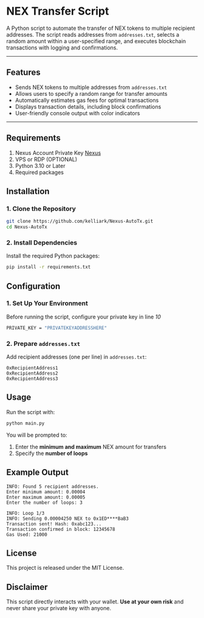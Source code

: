 # NEX Transfer Script  

A Python script to automate the transfer of NEX tokens to multiple recipient addresses. The script reads addresses from `addresses.txt`, selects a random amount within a user-specified range, and executes blockchain transactions with logging and confirmations.

---

## Features

- Sends NEX tokens to multiple addresses from `addresses.txt`  
- Allows users to specify a random range for transfer amounts  
- Automatically estimates gas fees for optimal transactions  
- Displays transaction details, including block confirmations 
- User-friendly console output with color indicators   

---

## Requirements
1. Nexus Account Private Key [Nexus](https://app.nexus.xyz/)
2. VPS or RDP (OPTIONAL)
3. Python 3.10 or Later
4. Required packages

## Installation  

### 1. Clone the Repository  
```bash
git clone https://github.com/kelliark/Nexus-AutoTx.git
cd Nexus-AutoTx
```

### 2. Install Dependencies  
Install the required Python packages:  
```bash
pip install -r requirements.txt
```

## Configuration  

### **1. Set Up Your Environment**  
Before running the script, configure your private key in line *10*

```bash
PRIVATE_KEY = "PRIVATEKEYADDRESSHERE"
```

### **2. Prepare `addresses.txt`**  
Add recipient addresses (one per line) in `addresses.txt`:  
```
0xRecipientAddress1
0xRecipientAddress2
0xRecipientAddress3
```

## Usage  

Run the script with:  
```bash
python main.py
```

You will be prompted to:  
1. Enter the **minimum and maximum** NEX amount for transfers  
2. Specify the **number of loops**  

## Example Output  

```
INFO: Found 5 recipient addresses.
Enter minimum amount: 0.00004
Enter maximum amount: 0.00005
Enter the number of loops: 3

INFO: Loop 1/3
INFO: Sending 0.00004250 NEX to 0x1ED****BaB3
Transaction sent! Hash: 0xabc123...
Transaction confirmed in block: 12345678
Gas Used: 21000
```


## License  
This project is released under the MIT License.

## Disclaimer  
This script directly interacts with your wallet. **Use at your own risk** and never share your private key with anyone.
